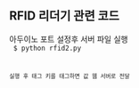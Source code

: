 ## RFID 리더기 관련 코드

아두이노 포트 설정후 서버 파일 실행    
<code>
$ python rfid2.py
<code>        

실행 후 태그 키를 태그하면 값 웹 서버로 전달

